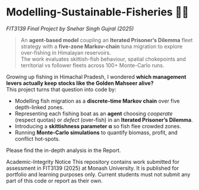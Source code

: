 # Modelling-Sustainable-Fisheries 🌊🎣  
*FIT3139 Final Project by Snehar Singh Gujral (2025)*

> An **agent-based model** coupling an **Iterated Prisoner’s Dilemma** fleet strategy with a **five-zone Markov-chain** tuna migration to explore over-fishing in Himalayan reservoirs.  
> The work evaluates skittish-fish behaviour, spatial chokepoints and territorial vs follower fleets across 100+ Monte-Carlo runs.

Growing up fishing in Himachal Pradesh, I wondered **which management levers actually keep stocks like the Golden Mahseer alive?**  
This project turns that question into code by:

* Modelling fish migration as a **discrete-time Markov chain** over five depth-linked zones.  
* Representing each fishing boat as an **agent** choosing *cooperate* (respect quotas) or *defect* (over-fish) in an **Iterated Prisoner’s Dilemma**.  
* Introducing a **skittishness parameter α** so fish flee crowded zones.  
* Running **Monte-Carlo simulations** to quantify biomass, profit, and conflict hot-spots.

Please find the in-depth analysis in the Report.

Academic-Integrity Notice
This repository contains work submitted for assessment in FIT3139 (2025) at Monash University.
It is published for portfolio and learning purposes only.
Current students must not submit any part of this code or report as their own.
